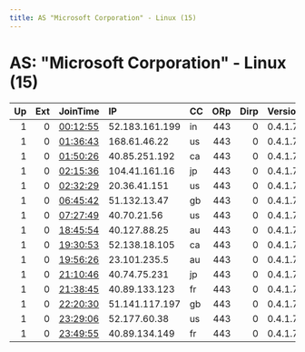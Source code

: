 ```yaml
---
title: AS "Microsoft Corporation" - Linux (15)
---
```


# AS: "Microsoft Corporation" - Linux (15)

|   Up |   Ext | JoinTime                                                                                            | IP             | CC   |   ORp |   Dirp | Version   | Contact   | Nickname   |   eFamMembers |
|-----:|------:|:----------------------------------------------------------------------------------------------------|:---------------|:-----|------:|-------:|:----------|:----------|:-----------|--------------:|
|    1 |     0 | [00:12:55](https://metrics.torproject.org/rs.html#details/ED370118C4364E5C4CA44622746AD4EAF20866C2) | 52.183.161.199 | in   |   443 |      0 | 0.4.1.7   | None      | Unnamed    |             1 |
|    1 |     0 | [01:36:43](https://metrics.torproject.org/rs.html#details/E635D87F89CE2DCCEE6395AADE79071C83D28AB5) | 168.61.46.22   | us   |   443 |      0 | 0.4.1.7   | None      | Unnamed    |             1 |
|    1 |     0 | [01:50:26](https://metrics.torproject.org/rs.html#details/F0766B043A552BF2C838E86E9B123E3A1525B88B) | 40.85.251.192  | ca   |   443 |      0 | 0.4.1.7   | None      | Unnamed    |             1 |
|    1 |     0 | [02:15:36](https://metrics.torproject.org/rs.html#details/AC258A2FB616F8F80A9121BAC2941CD26182D9F9) | 104.41.161.16  | jp   |   443 |      0 | 0.4.1.7   | None      | Unnamed    |             1 |
|    1 |     0 | [02:32:29](https://metrics.torproject.org/rs.html#details/FD0E1528B40FBE210C8A89E53393CAAE27DC68DC) | 20.36.41.151   | us   |   443 |      0 | 0.4.1.7   | None      | Unnamed    |             1 |
|    1 |     0 | [06:45:42](https://metrics.torproject.org/rs.html#details/D8724AD09E43E8435B2AABAC9D34DAE86C73B559) | 51.132.13.47   | gb   |   443 |      0 | 0.4.1.7   | None      | Unnamed    |             1 |
|    1 |     0 | [07:27:49](https://metrics.torproject.org/rs.html#details/714951DD9E6C60F530C40A6C90D3821F439AFA3F) | 40.70.21.56    | us   |   443 |      0 | 0.4.1.7   | None      | Unnamed    |             1 |
|    1 |     0 | [18:45:54](https://metrics.torproject.org/rs.html#details/D7349762B70A37F8CE34CE17B515B99D9425C911) | 40.127.88.25   | au   |   443 |      0 | 0.4.1.7   | None      | Unnamed    |             1 |
|    1 |     0 | [19:30:53](https://metrics.torproject.org/rs.html#details/C0EB211E395A5FF7D66D48CD825D0D9756D599C6) | 52.138.18.105  | ca   |   443 |      0 | 0.4.1.7   | None      | Unnamed    |             1 |
|    1 |     0 | [19:56:26](https://metrics.torproject.org/rs.html#details/34B10C7BECE4E64A5A5B943AA93DD50FB7B90193) | 23.101.235.5   | au   |   443 |      0 | 0.4.1.7   | None      | Unnamed    |             1 |
|    1 |     0 | [21:10:46](https://metrics.torproject.org/rs.html#details/8AF46677694A595591CF04CF4E80D7661BF1183E) | 40.74.75.231   | jp   |   443 |      0 | 0.4.1.7   | None      | Unnamed    |             1 |
|    1 |     0 | [21:38:45](https://metrics.torproject.org/rs.html#details/8CE9E6EE223D5DD1976451448BD5D5E79FDCAF72) | 40.89.133.123  | fr   |   443 |      0 | 0.4.1.7   | None      | Unnamed    |             1 |
|    1 |     0 | [22:20:30](https://metrics.torproject.org/rs.html#details/67EB15F9FC9F65F95F9ABE58F4BEE5DDDCA59346) | 51.141.117.197 | gb   |   443 |      0 | 0.4.1.7   | None      | Unnamed    |             1 |
|    1 |     0 | [23:29:06](https://metrics.torproject.org/rs.html#details/57A6515ABEDEF300C3548172FCF01B5EC5D2AC10) | 52.177.60.38   | us   |   443 |      0 | 0.4.1.7   | None      | Unnamed    |             1 |
|    1 |     0 | [23:49:55](https://metrics.torproject.org/rs.html#details/75F056E4EF05A854894CE6FEF56B437E1BC7D87A) | 40.89.134.149  | fr   |   443 |      0 | 0.4.1.7   | None      | Unnamed    |             1 |
